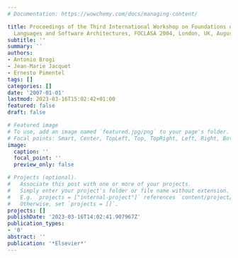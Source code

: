 ```yaml
---
# Documentation: https://wowchemy.com/docs/managing-content/

title: Proceedings of the Third International Workshop on Foundations of Coordination
  Languages and Software Architectures, FOCLASA 2004, London, UK, August 30, 2004
subtitle: ''
summary: ''
authors:
- Antonio Brogi
- Jean-Marie Jacquet
- Ernesto Pimentel
tags: []
categories: []
date: '2007-01-01'
lastmod: 2023-03-16T15:02:42+01:00
featured: false
draft: false

# Featured image
# To use, add an image named `featured.jpg/png` to your page's folder.
# Focal points: Smart, Center, TopLeft, Top, TopRight, Left, Right, BottomLeft, Bottom, BottomRight.
image:
  caption: ''
  focal_point: ''
  preview_only: false

# Projects (optional).
#   Associate this post with one or more of your projects.
#   Simply enter your project's folder or file name without extension.
#   E.g. `projects = ["internal-project"]` references `content/project/deep-learning/index.md`.
#   Otherwise, set `projects = []`.
projects: []
publishDate: '2023-03-16T14:02:41.907967Z'
publication_types:
- '0'
abstract: ''
publication: '*Elsevier*'
---
```

